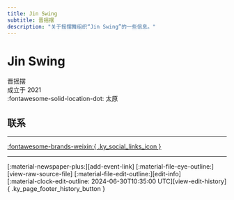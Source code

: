 ```yaml
---
title: Jin Swing
subtitle: 晋摇摆
description: "关于摇摆舞组织“Jin Swing”的一些信息。"
---
```


# Jin Swing

晋摇摆  
成立于 2021  
:fontawesome-solid-location-dot: 太原  


## 联系


---

 [:fontawesome-brands-weixin:{ .ky_social_links_icon }](# "晋摇摆JinSwing")

---

<div class="ky_page_footer" markdown>
<div class="ky_page_footer_trailing" markdown="span">
[:material-newspaper-plus:][add-event-link]
[:material-file-eye-outline:][view-raw-source-file]
[:material-file-edit-outline:][edit-info]
</div>
<div class="ky_page_footer_leading" markdown="span">
[:material-clock-edit-outline: 2024-06-30T10:35:00 UTC][view-edit-history]{ .ky_page_footer_history_button }
</div>
</div>

[add-event-link]: https://github.com/swingdance/events/issues/new?assignees=&labels=add+event&projects=&template=02-add_entity.yml&title=%5Bzh_CN%5D%20Add%20Event%3A%20%3CName%3E&region=zh_CN&province=Shanxi&city=Taiyuan&org_id=jin-swing "添加活动"
[view-raw-source-file]: https://github.com/swingdance/orgs/blob/main/zh_CN/jin-swing.json "查看原始源文件"
[edit-info]: https://github.com/swingdance/orgs/issues/new?assignees=&labels=update+org&projects=&template=03-update_entity.yml&title=%5Bzh_CN%5D%20Update%20Org%3A%20Jin%20Swing&region=zh_CN&id=jin-swing&name=Jin%20Swing "编辑信息"

[view-edit-history]: https://github.com/swingdance/orgs/commits/main/zh_CN/jin-swing.json "查看编辑历史"
